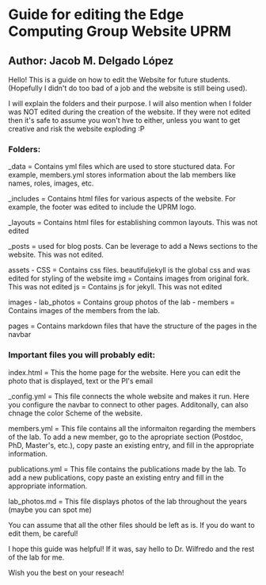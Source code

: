 # Guide for editing the Edge Computing Group Website UPRM

## Author: Jacob M. Delgado López

Hello! This is a guide on how to edit the Website for future students. (Hopefully I didn't do too bad of a job and the website is still being used). 

I will explain the folders and their purpose. I will also mention when I folder was NOT edited during the creation of the website. If they were not edited then it's safe to assume you won't hve to either, unless you want to get creative and risk the website exploding :P 

### Folders:

_data = Contains yml files which are used to store stuctured data. For example, members.yml stores information about the lab members like names, roles, images, etc.

_includes = Contains html files for various aspects of the website. For example, the footer was edited to include the UPRM logo.

_layouts = Contains html files for establishing common layouts. This was not edited

_posts = used for blog posts. Can be leverage to add a News sections to the website. This was not edited.

assets - CSS = Contains css files. beautifuljekyll is the global css and was edited for styling of the website
         img = Contains images from original fork. This was not edited
         js = Contains js for jekyll. This was not edited

images - lab_photos = Contains group photos of the lab
       - members = Contains images of the members from the lab. 

pages = Contains markdown files that have the structure of the pages in the navbar

### Important files you will probably edit:

index.html = This the home page for the website. Here you can edit the photo that is displayed, text or the PI's email

_config.yml = This file connects the whole website and makes it run. Here you configure the navbar to connect to other pages. Additonally, can also chnage the color Scheme of the website.

members.yml = This file contains all the informaiton regarding the members of the lab. To add a new member, go to the apropriate section (Postdoc, PhD, Master's, etc.), copy paste an existing entry, and fill in the appropriate information.

publications.yml = This file contains the publications made by the lab. To add a new publications, copy paste an existing entry and fill in the appropriate information.

lab_photos.md = This file displays photos of the lab throughout the years (maybe you can spot me)

You can assume that all the other files should be left as is. If you do want to edit them, be careful!

I hope this guide was helpful! If it was, say hello to Dr. Wilfredo and the rest of the lab for me. 

Wish you the best on your reseach!